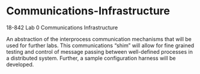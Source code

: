 Communications-Infrastructure
=============================

18-842 Lab 0 Communications Infrastructure

An abstraction of the interprocess communication mechanisms that will be used for further labs.
This communications “shim” will allow for fine grained testing and control of message passing between well-defined processes in 
a distributed system. Further, a sample configuration harness will be developed.
